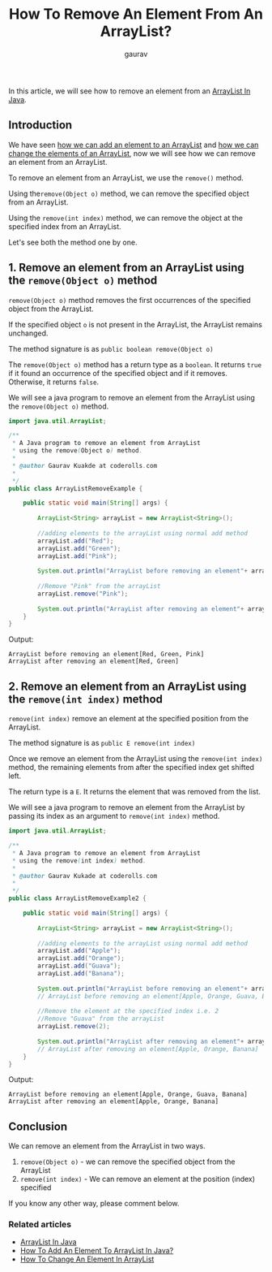 ﻿---
layout: post
title: "How To Remove An Element From An ArrayList?"
author: gaurav
categories: [Collections, ArrayList]
description: "In this article, we will see how to remove an element from an ArrayList."
---
In this article, we will see how to remove an element from an [ArrayList In Java](https://coderolls.com/arraylist-in-java/).
## Introduction

We have seen [how we can add an element to an ArrayList](http://coderolls.com/add-element-in-arraylist/) and  [how we can change the elements of an ArrayList](https://coderolls.com/change-element-in-arraylist/), now we will see how we can remove an element from an ArrayList.

To remove an element from an ArrayList, we use the `remove()` method.

Using the`remove(Object o)` method, we can remove the specified object from an ArrayList.

Using the `remove(int index)` method, we can remove the object at the specified index from an ArrayList.

Let's see both the method one by one.

## 1. Remove an element from an ArrayList using the `remove(Object o)` method

`remove(Object o)` method removes the first occurrences  of the specified object from the ArrayList.

If the specified object `o` is not present in the ArrayList, the ArrayList remains unchanged.

The method signature is as `public boolean remove(Object o)`

The `remove(Object o)` method has a return type as a `boolean`. It returns `true` if it found an occurrence of the specified object and if it removes. Otherwise, it returns `false`.

We will see a java program to remove an element from the ArrayList using the `remove(Object o)` method.

```java
import java.util.ArrayList;

/**
 * A Java program to remove an element from ArrayList
 * using the remove(Object o) method.
 * 
 * @author Gaurav Kuakde at coderolls.com
 *
 */
public class ArrayListRemoveExample {

	public static void main(String[] args) {
		
		ArrayList<String> arrayList = new ArrayList<String>();
		
		//adding elements to the arrayList using normal add method
		arrayList.add("Red");
		arrayList.add("Green");
		arrayList.add("Pink");
		
		System.out.println("ArrayList before removing an element"+ arrayList); // ArrayList before removing an element[Red, Green, Pink]
		
		//Remove "Pink" from the arrayList
		arrayList.remove("Pink");
		
		System.out.println("ArrayList after removing an element"+ arrayList);// ArrayList after removing an element[Red, Green]
	}
}
```
Output:
```
ArrayList before removing an element[Red, Green, Pink]
ArrayList after removing an element[Red, Green]
```
## 2. Remove an element from an ArrayList using the `remove(int index)` method

`remove(int index)` remove an element at the specified position from the ArrayList.

The method signature is as `public E remove(int index)`

Once we remove an element from the ArrayList using the `remove(int index)` method, the remaining elements from after the specified index get shifted left.

The return type is a `E`. It returns the element that was removed from the list.

We will see a java program to remove an element from the ArrayList by passing its index as an argument to `remove(int index)` method.

```java
import java.util.ArrayList;

/**
 * A Java program to remove an element from ArrayList
 * using the remove(int index) method.
 * 
 * @author Gaurav Kukade at coderolls.com
 *
 */
public class ArrayListRemoveExample2 {

	public static void main(String[] args) {
		
		ArrayList<String> arrayList = new ArrayList<String>();
		
		//adding elements to the arrayList using normal add method
		arrayList.add("Apple");
		arrayList.add("Orange");
		arrayList.add("Guava");
		arrayList.add("Banana");
		
		System.out.println("ArrayList before removing an element"+ arrayList);
		// ArrayList before removing an element[Apple, Orange, Guava, Banana]
		
		//Remove the element at the specified index i.e. 2
		//Remove "Guava" from the arrayList
		arrayList.remove(2);
		
		System.out.println("ArrayList after removing an element"+ arrayList);
		// ArrayList after removing an element[Apple, Orange, Banana]
	}
}
```
Output:
```
ArrayList before removing an element[Apple, Orange, Guava, Banana]
ArrayList after removing an element[Apple, Orange, Banana]
```

## Conclusion

We can remove an element from the ArrayList in two ways.

1. `remove(Object o)` - we can remove the specified object from the ArrayList
2. `remove(int index)` - We can remove an element at the position (index) specified

If you know any other way, please comment below.

### Related articles

- [ArrayList In Java](https://coderolls.com/arraylist-in-java/)
- [How To Add An Element To ArrayList In Java?](https://coderolls.com/add-element-in-arraylist/)
- [How To Change An Element In ArrayList](https://coderolls.com/change-element-in-arraylist/)
